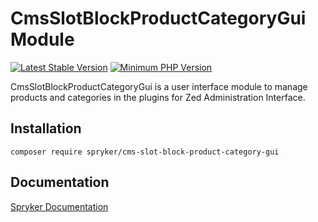 # CmsSlotBlockProductCategoryGui Module
[![Latest Stable Version](https://poser.pugx.org/spryker/cms-slot-block-product-category-gui/v/stable.svg)](https://packagist.org/packages/spryker/cms-slot-block-product-category-gui)
[![Minimum PHP Version](https://img.shields.io/badge/php-%3E%3D%208.0-8892BF.svg)](https://php.net/)

CmsSlotBlockProductCategoryGui is a user interface module to manage products and categories in the plugins for Zed Administration Interface.

## Installation

```
composer require spryker/cms-slot-block-product-category-gui
```

## Documentation

[Spryker Documentation](https://docs.spryker.com)
